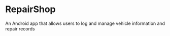 # RepairShop
An Android app that allows users to log and manage vehicle information and repair records

